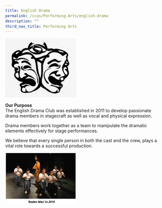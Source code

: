 ```yaml
---
title: English Drama
permalink: /ccas/Performing-Arts/english-drama
description: ""
third_nav_title: Performing Arts
---
```

<img src="/images/english%20drama%20icon.jpeg" 
     style="width:45%">
		 

<strong>Our Purpose</strong>
<br>The English Drama Club was established in 2011 to develop passionate drama members in stagecraft as well as vocal and physical expression.

Drama members work together as a team to manipulate the dramatic elements effectively for stage performances.

We believe that every single person in both the cast and the crew, plays a vital role towards a successful production.

<img src="/images/raden%20mas.png" 
     style="width:45%">


